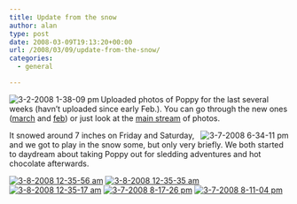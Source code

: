 ```yaml
---
title: Update from the snow
author: alan
type: post
date: 2008-03-09T19:13:20+00:00
url: /2008/03/09/update-from-the-snow/
categories:
  - general

---
```

[<img src="http://farm4.static.flickr.com/3043/2321914158_6fcdfeb311_t.jpg" title="3-2-2008 1-38-09 pm" alt="3-2-2008 1-38-09 pm" align="left" />][1]Uploaded photos of Poppy for the last several weeks (havn&#8217;t uploaded since early Feb.). You can go through the new ones ([march][2] and [feb][3]) or just look at the [main stream][4] of photos.

[<img src="http://farm4.static.flickr.com/3088/2321916448_256cbbc4ed_t.jpg" title="3-7-2008 6-34-11 pm" alt="3-7-2008 6-34-11 pm" align="right" />][5]It snowed around 7 inches on Friday and Saturday, and we got to play in the snow some, but only very briefly. We both started to daydream about taking Poppy out for sledding adventures and hot chocolate afterwards.

[![3-8-2008 12-35-56 am][6]][7] [![3-8-2008 12-35-35 am][8]][9] [![3-8-2008 12-35-17 am][10]][11] [![3-7-2008 8-17-26 pm][12]][13] [![3-7-2008 8-11-04 pm][14]][15]


 [1]: http://www.flickr.com/photos/zeroasterisk/2321914158
 [2]: http://www.flickr.com/photos/zeroasterisk/sets/72157604082248327/
 [3]: http://www.flickr.com/photos/zeroasterisk/sets/72157603852031476/
 [4]: http://www.flickr.com/photos/zeroasterisk/
 [5]: http://www.flickr.com/photos/zeroasterisk/2321916448
 [6]: http://farm3.static.flickr.com/2187/2321922746_090aa264c3_t.jpg
 [7]: http://www.flickr.com/photos/zeroasterisk/2321922746
 [8]: http://farm3.static.flickr.com/2187/2321107195_a74ca7e8b5_t.jpg
 [9]: http://www.flickr.com/photos/zeroasterisk/2321107195
 [10]: http://farm3.static.flickr.com/2014/2321922530_cf5c78dd3a_t.jpg
 [11]: http://www.flickr.com/photos/zeroasterisk/2321922530
 [12]: http://farm3.static.flickr.com/2002/2321921748_e6f8e89b4b_t.jpg
 [13]: http://www.flickr.com/photos/zeroasterisk/2321921748
 [14]: http://farm3.static.flickr.com/2396/2321921170_a872325880_t.jpg
 [15]: http://www.flickr.com/photos/zeroasterisk/2321921170
